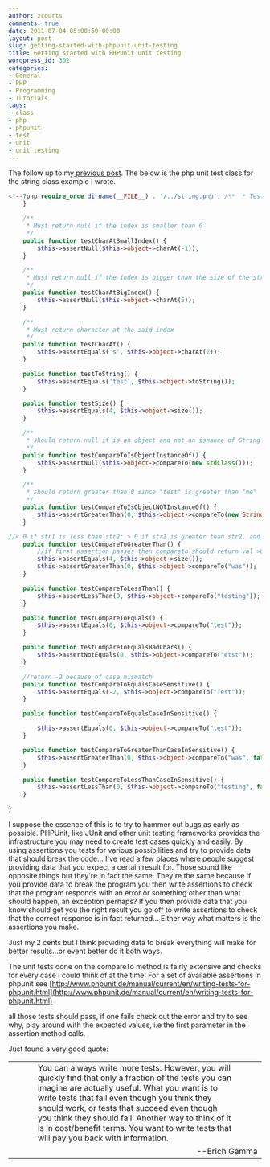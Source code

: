 ```yaml
---
author: zcourts
comments: true
date: 2011-07-04 05:00:50+00:00
layout: post
slug: getting-started-with-phpunit-unit-testing
title: Getting started with PHPUnit unit testing
wordpress_id: 302
categories:
- General
- PHP
- Programming
- Tutorials
tags:
- class
- php
- phpunit
- test
- unit
- unit testing
---
```


The follow up to my[ previous post](http://crlog.info/2011/07/02/creating-a-string-class-to-represent-and-manipulate-strings-in-php/). The below is the php unit test class for the string class example I wrote.

<!-- more -->

```php
<!--?php require_once dirname(__FILE__) . '/../string.php'; /**  * Test class for String.  * Generated by PHPUnit on 2011-07-02 at 13:20:19.  */ class StringTest extends PHPUnit_Framework_TestCase {     /**      * @var String      */     protected $object;     /**      * Sets up the fixture, for example, opens a network connection.      * This method is called before a test is executed.      */     protected function setUp() {         $this--->object = new String("test");
    }

    /**
     * Must return null if the index is smaller than 0
     */
    public function testCharAtSmallIndex() {
        $this->assertNull($this->object->charAt(-1));
    }

    /**
     * Must return null if the index is bigger than the size of the string
     */
    public function testCharAtBigIndex() {
        $this->assertNull($this->object->charAt(5));
    }

    /**
     * Must return character at the said index
     */
    public function testCharAt() {
        $this->assertEquals('s', $this->object->charAt(2));
    }

    public function testToString() {
        $this->assertEquals('test', $this->object->toString());
    }

    public function testSize() {
        $this->assertEquals(4, $this->object->size());
    }

    /**
     * should return null if is an object and not an isnance of String
     */
    public function testCompareToIsObjectInstanceOf() {
        $this->assertNull($this->object->compareTo(new stdClass()));
    }

    /**
     * should return greater than 0 since "test" is greater than "me"
     */
    public function testCompareToIsObjectNOTInstanceOf() {
        $this->assertGreaterThan(0, $this->object->compareTo(new String("me")));
    }

//< 0 if str1 is less than str2; > 0 if str1 is greater than str2, and 0 if they are equal.
    public function testCompareToGreaterThan() {
        //if first assertion passes then compareto should return val >0
        $this->assertEquals(4, $this->object->size());
        $this->assertGreaterThan(0, $this->object->compareTo("was"));
    }

    public function testCompareToLessThan() {
        $this->assertLessThan(0, $this->object->compareTo("testing"));
    }

    public function testCompareToEquals() {
        $this->assertEquals(0, $this->object->compareTo("test"));
    }

    public function testCompareToEqualsBadChars() {
        $this->assertNotEquals(0, $this->object->compareTo("etst"));
    }

    //return -2 because of case mismatch
    public function testCompareToEqualsCaseSensitive() {
        $this->assertEquals(-2, $this->object->compareTo("Test"));
    }

    public function testCompareToEqualsCaseInSensitive() {

        $this->assertEquals(0, $this->object->compareTo("test"));
    }

    public function testCompareToGreaterThanCaseInSensitive() {
        $this->assertGreaterThan(0, $this->object->compareTo("was", false));
    }

    public function testCompareToLessThanCaseInSensitive() {
        $this->assertLessThan(0, $this->object->compareTo("testing", false));
    }

}
```

I suppose the essence of this is to try to hammer out bugs as early as possible. PHPUnit, like JUnit and other unit testing frameworks provides the infrastructure you may need to create test cases quickly and easily.
By using assertions you tests for various possibilities and try to provide data that should break the code... I've read a few places where people suggest providing data that you expect a certain result for. Those sound like opposite things but they're in fact the same.
They're the same because if you provide data to break the program you then write assertions to check that the program responds with an error or something other than what should happen, an exception perhaps? If you then provide data that you know should get you the right result you go off to write assertions to check that the correct response is in fact returned... Either way what matters is the assertions you make.

Just my 2 cents but I think providing data to break everything will make for better results...or event better do it both ways.

The unit tests done on the compareTo method is fairly extensive and checks for every case i could think of at the time. For a set of available assertions in phpunit see [http://www.phpunit.de/manual/current/en/writing-tests-for-phpunit.html](http://www.phpunit.de/manual/current/en/writing-tests-for-phpunit.html)

all those tests should pass, if one fails check out the error and try to see why, play around with the expected values, i.e the first parameter in the assertion method calls.

Just found a very good quote:
<table cellpadding="0" width="100%" cellspacing="0" border="0" summary="Block quote" >
<tbody >
<tr >

<td width="10%" valign="top" >
</td>

<td width="80%" valign="top" >You can always write more tests. However, you will quickly find that only a fraction of the tests you can imagine are actually useful. What you want is to write tests that fail even though you think they should work, or tests that succeed even though you think they should fail. Another way to think of it is in cost/benefit terms. You want to write tests that will pay you back with information.
</td>

<td width="10%" valign="top" >
</td>
</tr>
<tr >

<td width="10%" valign="top" >
</td>

<td colspan="2" align="right" valign="top" >--Erich Gamma
</td>
</tr>
</tbody>
</table>

